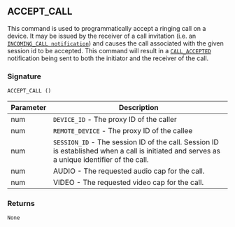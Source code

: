 ## ACCEPT\_CALL

This command is used to programmatically accept a ringing call on a device. 
It may be issued by the receiver of a call invitation (i.e. an [`INCOMING_CALL notification`][1]) and causes the call associated with the given session id to be accepted. This command will result in a [`CALL_ACCEPTED`][2] notification being sent to both the initiator and the receiver of the call.


### Signature

`ACCEPT_CALL ()`


| Parameter | Description |
| --- | --- |
| num | `DEVICE_ID` - The proxy ID of the caller |
| num | `REMOTE_DEVICE` - The proxy ID of the callee |
| num|  `SESSION_ID` -  The session ID of the call. Session ID is established when a call is initiated and serves as a unique identifier of the call. |
| num | AUDIO - The requested audio cap for the call. |
| num | VIDEO - The requested video cap for the call. |


### Returns

`None`

[1]:	https://snap-one.github.io/docs-driverworks-proxyprotocol/#incoming-call
[2]:	https://snap-one.github.io/docs-driverworks-proxyprotocol/#call-accepted